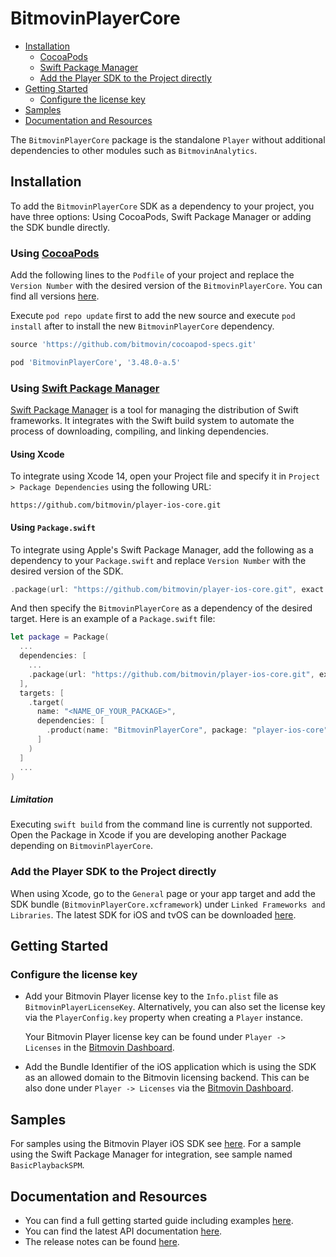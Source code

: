 # BitmovinPlayerCore

- [Installation](#installation)
    - [CocoaPods](#using-cocoapods)
    - [Swift Package Manager](#using-swift-package-manager)
    - [Add the Player SDK to the Project directly](#add-the-player-sdk-to-the-project-directly)
- [Getting Started](#getting-started)
    - [Configure the license key](#configure-the-license-key)
- [Samples](#samples)
- [Documentation and Resources](#documentation-and-resources)

The `BitmovinPlayerCore` package is the standalone `Player` without additional dependencies to other modules such as `BitmovinAnalytics`.

## Installation
To add the `BitmovinPlayerCore` SDK as a dependency to your project, you have three options: Using CocoaPods, Swift Package Manager or adding the SDK bundle directly.

### Using [CocoaPods](https://cocoapods.org/)
Add the following lines to the `Podfile` of your project and replace the `Version Number` with the desired version of the `BitmovinPlayerCore`. You can find all versions [here](https://github.com/bitmovin/cocoapod-specs/tree/master/Specs/BitmovinPlayerCore).

Execute `pod repo update` first to add the new source and execute `pod install` after to install the new `BitmovinPlayerCore` dependency.

```ruby
source 'https://github.com/bitmovin/cocoapod-specs.git'

pod 'BitmovinPlayerCore', '3.48.0-a.5'
```

### Using [Swift Package Manager](https://swift.org/package-manager/)
[Swift Package Manager](https://swift.org/package-manager/) is a tool for managing the distribution of Swift frameworks. It integrates with the Swift build system to automate the process of downloading, compiling, and linking dependencies.

#### Using Xcode
To integrate using Xcode 14, open your Project file and specify it in `Project > Package Dependencies` using the following URL:

```
https://github.com/bitmovin/player-ios-core.git
```

#### Using `Package.swift`
To integrate using Apple's Swift Package Manager, add the following as a dependency to your `Package.swift` and replace `Version Number` with the desired version of the SDK.

```swift
.package(url: "https://github.com/bitmovin/player-ios-core.git", exact: "Version Number")
```

And then specify the `BitmovinPlayerCore` as a dependency of the desired target. Here is an example of a `Package.swift` file:

```swift
let package = Package(
  ...
  dependencies: [
    ...
    .package(url: "https://github.com/bitmovin/player-ios-core.git", exact: "Version Number")
  ],
  targets: [
    .target(
      name: "<NAME_OF_YOUR_PACKAGE>", 
      dependencies: [
        .product(name: "BitmovinPlayerCore", package: "player-ios-core")
      ]
    )
  ]
  ...
)
```

##### Limitation
Executing `swift build` from the command line is currently not supported. Open the Package in Xcode if you are developing another Package depending on `BitmovinPlayerCore`.

### Add the Player SDK to the Project directly
When using Xcode, go to the `General` page or your app target and add the SDK bundle (`BitmovinPlayerCore.xcframework`) under `Linked Frameworks and Libraries`. The latest SDK for iOS and tvOS can be downloaded [here](https://cdn.bitmovin.com/player/ios_tvos/3.48.0-a.5/BitmovinPlayerCore.zip).

## Getting Started
### Configure the license key

- Add your Bitmovin Player license key to the `Info.plist` file as `BitmovinPlayerLicenseKey`. Alternatively, you can also set the license key via the `PlayerConfig.key` property when creating a `Player` instance.

    Your Bitmovin Player license key can be found under `Player -> Licenses` in the [Bitmovin Dashboard](https://dashboard.bitmovin.com).

- Add the Bundle Identifier of the iOS application which is using the SDK as an allowed domain to the Bitmovin licensing backend. This can be also done under `Player -> Licenses` via the [Bitmovin Dashboard](https://dashboard.bitmovin.com).

## Samples

For samples using the Bitmovin Player iOS SDK see [here](https://github.com/bitmovin/bitmovin-player-ios-samples).
For a sample using the Swift Package Manager for integration, see sample named `BasicPlaybackSPM`.


## Documentation and Resources
-   You can find a full getting started guide including examples [here](https://bitmovin.com/docs/player/getting-started/ios).
-   You can find the latest API documentation [here](https://bitmovin.com/docs/player/api-reference/ios/ios-sdk-api-reference-v3#/player/ios/3/docs/index.html).
-   The release notes can be found [here](https://bitmovin.com/docs/player/releases/ios).
